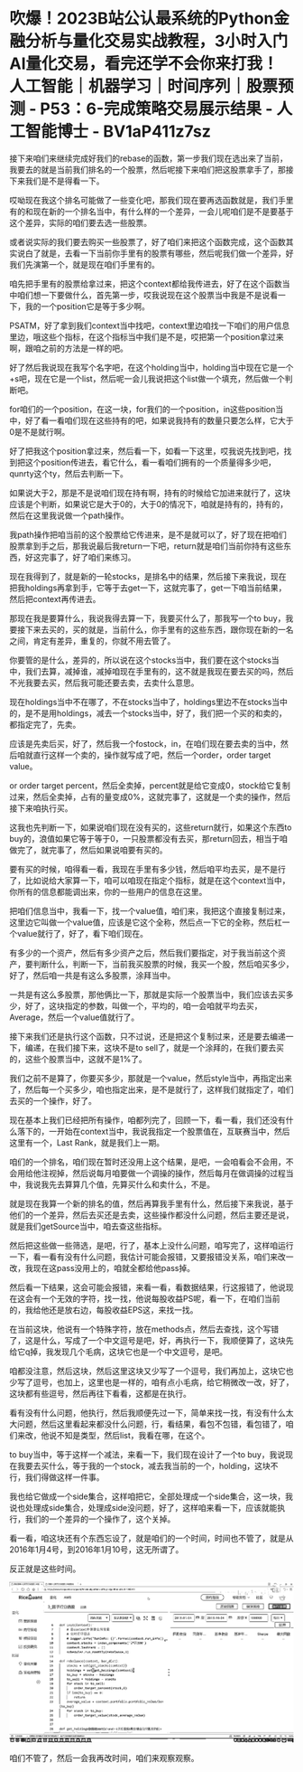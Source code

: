 # 吹爆！2023B站公认最系统的Python金融分析与量化交易实战教程，3小时入门AI量化交易，看完还学不会你来打我！人工智能｜机器学习｜时间序列｜股票预测 - P53：6-完成策略交易展示结果 - 人工智能博士 - BV1aP411z7sz

接下来咱们来继续完成好我们的rebase的函数，第一步我们现在选出来了当前，我要去的就是当前我们排名的一个股票，然后呢接下来咱们把这股票拿手了，那接下来我们是不是得看一下。

哎呦现在我这个排名可能做了一些变化吧，那我们现在要再选函数就是，我们手里有的和现在新的一个排名当中，有什么样的一个差异，一会儿呢咱们是不是要基于这个差异，实际的咱们要去选一些股票。

或者说实际的我们要去购买一些股票了，好了咱们来把这个函数完成，这个函数其实说白了就是，去看一下当前你手里有的股票有哪些，然后呢我们做一个差异，好我们先演第一个，就是现在咱们手里有的。

咱先把手里有的股票给拿过来，把这个context都给我传进去，好了在这个函数当中咱们想一下要做什么，首先第一步，哎我说现在这个股票当中我是不是说看一下，我的一个position它是等于多少啊。

PSATM，好了拿到我们context当中找吧，context里边咱找一下咱们的用户信息里边，哦这些个指标，在这个指标当中我们是不是，哎把第一个position拿过来啊，跟咱之前的方法是一样的吧。

好了然后我说现在我写个名字吧，在这个holding当中，holding当中现在它是一个+s吧，现在它是一个list，然后呢一会儿我说把这个list做一个填充，然后做一个判断吧。

for咱们的一个position，在这一块，for我们的一个position，in这些position当中，好了看一看咱们现在这些持有的吧，如果说我持有的数量只要怎么样，它大于0是不是就行啊。

好了把我这个position拿过来，然后看一下，如看一下这里，哎我说先找到吧，找到把这个position传进去，看它什么，看一看咱们拥有的一个质量得多少吧，qunrty这个ty，然后去判断一下。

如果说大于2，那是不是说咱们现在持有啊，持有的时候给它加进来就行了，这块应该是个判断，如果说它是大于0的，大于0的情况下，咱就是持有的，持有的，然后在这里我说做一个path操作。

我path操作把咱当前的这个股票给它传进来，是不是就可以了，好了现在把咱们股票拿到手之后，那我说最后我return一下吧，return就是咱们当前你持有这些东西，好这完事了，好了咱们来练习。

现在我得到了，就是新的一轮stocks，是排名中的结果，然后接下来我说，现在把我holdings再拿到手，它等于去get一下，这就完事了，get一下咱当前结果，然后把context再传进去。

那现在我是要算什么，我说我得去算一下，我要买什么了，那我写一个to buy，我要接下来去买的，买的就是，当前什么，你手里有的这些东西，跟你现在新的一名之间，肯定有差异，重复的，你就不用去管了。

你要管的是什么，差异的，所以说在这个stocks当中，我们要在这个stocks当中，我们去算，减掉谁，减掉咱现在手里有的，这不就是我现在要去买的吗，然后不光我要去买，然后我可能还要去卖，去卖什么意思。

现在holdings当中不在哪了，不在stocks当中了，holdings里边不在stocks当中的，是不是用holdings，减去一个stocks当中，好了，我们把一个买的和卖的，都指定完了，先卖。

应该是先卖后买，好了，然后我一个fostock，in，在咱们现在要去卖的当中，然后咱就直行这样一个卖的，操作就写成了吧，然后一个order，order target value。

or order target percent，然后全卖掉，percent就是给它变成0，stock给它复制过来，然后全卖掉，占有的量变成0%，这就完事了，这就是一个卖的操作，然后接下来咱执行买。

这我也先判断一下，如果说咱们现在没有买的，这些return就行，如果这个东西to buy的，浪值如果它等于等于0，一只股票都没有去买，那return回去，相当于咱做完了，就完事了，然后如果说咱要有买的。

要有买的时候，咱得看一看，我现在手里有多少钱，然后咱平均去买，是不是行了，比如说给大家算一下，咱可以咱现在指定个指标，就是在这个context当中，你所有的信息都能调出来，你的一些用户的信息在这里。

把咱们信息当中，我看一下，找一个value值，咱们来，我把这个直接复制过来，这里边它叫做一个value值，应该是它这个全称，然后点一下它的全称，然后杠一个value就行了，好了，看下咱们现在。

有多少的一个资产，然后有多少资产之后，然后我们要指定，对于我当前这个资产，要判断什么，判断一下，当前我买股票的时候，我买一个股，然后咱买多少，好了，然后咱一共是有这么多股票，涂拜当中。

一共是有这么多股票，那他俩比一下，那就是实际一个股票当中，我们应该去买多少，好了，这块指定的参数，叫做一个，平均的，咱一会咱就平均去买，Average，然后一个value值就行了。

接下来我们还是执行这个函数，只不过说，还是把这个复制过来，还是要去编递一下，编递，在我们接下来，这块不是to sell了，就是一个涂拜的，在我们要去买的，这些个股票当中，这就不是1%了。

我们之前不是算了，你要买多少，那就是一个value，然后style当中，再指定出来了，然后每一个买多少，咱也指定出来，是不是就行了，这样我们就指定了，咱们去买的一个操作，好了。

现在基本上我们已经把所有操作，咱都列完了，回顾一下，看一看，我们还没有什么落下的，一开始在context当中，我说我指定一个股票值在，互联赛当中，然后这里有一个，Last Rank，就是我们上一期。

咱们的一个排名，咱们现在暂时还没用上这个结果，是吧，一会咱看会不会用，不会用给他注视掉，然后说每月咱要做一个调操的操作，然后每月在做调操的过程当中，我说我先去算算几个值，先算买什么和卖什么，不是。

就是现在我算一个新的排名的值，然后再算我手里有什么，然后接下来我说，基于他们的一个差异，然后去买还是去卖，这些操作都没什么问题，然后主要还是说，就是我们getSource当中，咱去查这些指标。

然后把这些做一些筛选，是吧，行了，基本上没什么问题，咱写完了，这样咱运行一下，看一看有没有什么问题，我估计可能会报错，又要报错没关系，咱们来改一改，我现在这pass没用上的，咱就全都给他pass掉。

然后看一下结果，这会可能会报错，来看一看，看数据结果，行这报错了，他说现在这会有一个无效的字符，找一找，他说每股收益PS呢，看一下，在咱们当前的，我给他还是放右边，每股收益EPS这，来找一找。

在当前这块，他说有一个特殊字符，放在methods点，然后去查找，这个写错了，这是什么，写成了一个中文逗号是吧，好，再执行一下，我顺便算了，这块先给它q掉，我发现几个毛病，这块它也是一个中文逗号，是吧。

咱都没注意，然后这块，然后这里这块又少写了一个逗号，我们再加上，这块它也少写了逗号，也加上，这里也是一样的，咱有点小毛病，给它稍微改一改，好了，这块都有些逗号，然后再往下看看，这都是在执行。

看有没有什么问题，他执行，然后我顺便先过一下，简单来找一找，有没有什么太大问题，然后这里看起来都没什么问题，行，看结果，看包不包错，看包错了，咱们来改，他说不知是类型，然后list，我看在哪，在这个。

to buy当中，等于这样一个减法，来看一下，我们现在设计了一个to buy，我说现在我要去买什么，等于我的一个stock，减去我当前的一个，holding，这块不行，我们得做这样一件事。

我也给它做成一个side集合，这样咱把它，全部处理成一个side集合，这一块，我说也处理成side集合，处理成side没问题，好了，这样咱来看一下，应该就能执行，我们的一个差异的一个操作了，这个关掉。

看一看，咱这块还有个东西忘设了，就是咱们的一个时间，时间也不管了，就是从2016年1月4号，到2016年1月10号，这无所谓了。

反正就是这些时间。

![](img/3f1362c0bd4cf51547a62a77f7bf3796_1.png)

咱们不管了，然后一会我再改时间，咱们来观察观察。